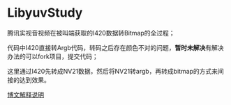 # LibyuvStudy
腾讯实视音视频在被叫端获取的I420数据转Bitmap的全过程；

代码中I420直接转Argb代码，转码之后存在颜色不对的问题，**暂时未解决**有解决办法的可以fork项目，提交代码；

这里通过I420先转成NV21数据，然后将NV21转argb，再转成bitmap的方式来间接的达到效果。

[博文解释说明](https://blog.csdn.net/uu00soldier/article/details/85141675)